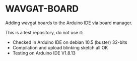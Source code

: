 # WAVGAT-BOARD
Adding wavgat boards to the Arduino IDE via board manager.

This is a test repository, do not use it:
 - Checked in Arduino IDE on debian 10.5 (buster) 32-bits
 - Compilation and upload blinking sketch all OK
 - Testing on Arduino IDE V1.8.13
